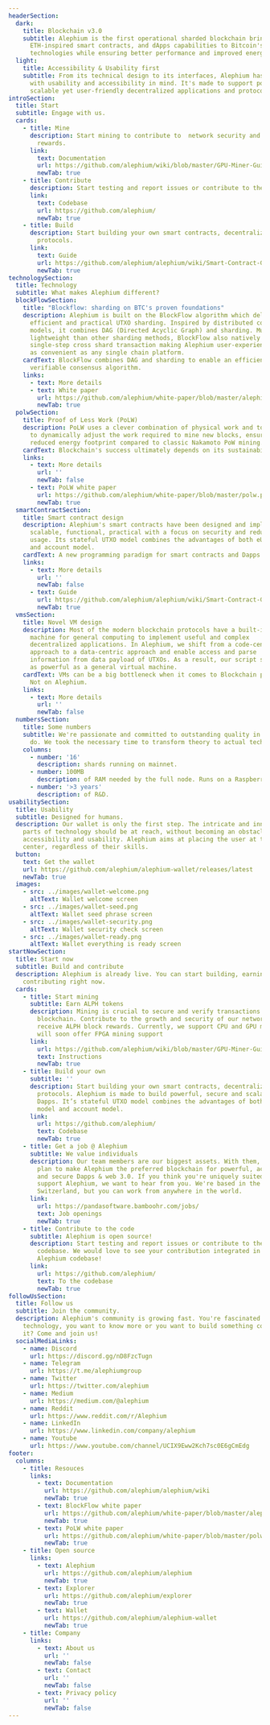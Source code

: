 ```yaml
---
headerSection:
  dark:
    title: Blockchain v3.0
    subtitle: Alephium is the first operational sharded blockchain bringing scalability, 
      ETH-inspired smart contracts, and dApps capabilities to Bitcoin's proven core 
      technologies while ensuring better performance and improved energy efficiency.
  light:
    title: Accessibility & Usability first
    subtitle: From its technical design to its interfaces, Alephium has been created
      with usability and accessibility in mind. It's made to support powerful,
      scalable yet user-friendly decentralized applications and protocols.
introSection:
  title: Start
  subtitle: Engage with us.
  cards:
    - title: Mine
      description: Start mining to contribute to  network security and receive ALPH 
        rewards.
      link:
        text: Documentation
        url: https://github.com/alephium/wiki/blob/master/GPU-Miner-Guide.md
        newTab: true
    - title: Contribute
      description: Start testing and report issues or contribute to the Alephium codebase.
      link:
        text: Codebase
        url: https://github.com/alephium/
        newTab: true
    - title: Build
      description: Start building your own smart contracts, decentralized apps and
        protocols.
      link:
        text: Guide
        url: https://github.com/alephium/alephium/wiki/Smart-Contract-Guide
        newTab: true
technologySection:
  title: Technology
  subtitle: What makes Alephium different?
  blockFlowSection:
    title: "Blockflow: sharding on BTC's proven foundations"
    description: Alephium is built on the BlockFlow algorithm which delivers
      efficient and practical UTXO sharding. Inspired by distributed computing
      models, it combines DAG (Directed Acyclic Graph) and sharding. Much more
      lightweight than other sharding methods, BlockFlow also natively supports
      single-step cross shard transaction making Alephium user-experience just
      as convenient as any single chain platform.
    cardText: BlockFlow combines DAG and sharding to enable an efficient, secure and
      verifiable consensus algorithm.
    links:
      - text: More details
      - text: White paper
        url: https://github.com/alephium/white-paper/blob/master/alephium.pdf
        newTab: true
  polwSection:
    title: Proof of Less Work (PoLW)
    description: PoLW uses a clever combination of physical work and token economics
      to dynamically adjust the work required to mine new blocks, ensuring a
      reduced energy footprint compared to classic Nakamoto PoW mining.
    cardText: Blockchain's success ultimately depends on its sustainability.
    links:
      - text: More details
        url: ''
        newTab: false
      - text: PoLW white paper
        url: https://github.com/alephium/white-paper/blob/master/polw.pdf
        newTab: true
  smartContractSection:
    title: Smart contract design
    description: Alephium's smart contracts have been designed and implemented to be
      scalable, functional, practical with a focus on security and reduced state
      usage. Its stateful UTXO model combines the advantages of both eUTXO model
      and account model.
    cardText: A new programming paradigm for smart contracts and Dapps.
    links:
      - text: More details
        url: ''
        newTab: false
      - text: Guide
        url: https://github.com/alephium/alephium/wiki/Smart-Contract-Guide
        newTab: true
  vmsSection:
    title: Novel VM design
    description: Most of the modern blockchain protocols have a built-in virtual
      machine for general computing to implement useful and complex
      decentralized applications. In Alephium, we shift from a code-centric
      approach to a data-centric approach and enable access and parse
      information from data payload of UTXOs. As a result, our script system is
      as powerful as a general virtual machine.
    cardText: VMs can be a big bottleneck when it comes to Blockchain performances.
      Not on Alephium.
    links:
      - text: More details
        url: ''
        newTab: false
  numbersSection:
    title: Some numbers
    subtitle: We're passionate and committed to outstanding quality in everything we
      do. We took the necessary time to transform theory to actual technologies.
    columns:
      - number: '16'
        description: shards running on mainnet.
      - number: 100MB
        description: of RAM needed by the full node. Runs on a Raspberry-PI.
      - number: '>3 years'
        description: of R&D.
usabilitySection:
  title: Usability
  subtitle: Designed for humans.
  description: Our wallet is only the first step. The intricate and innovative
    parts of technology should be at reach, without becoming an obstacle to
    accessibility and usability. Alephium aims at placing the user at the
    center, regardless of their skills.
  button:
    text: Get the wallet
    url: https://github.com/alephium/alephium-wallet/releases/latest
    newTab: true
  images:
    - src: ../images/wallet-welcome.png
      altText: Wallet welcome screen
    - src: ../images/wallet-seed.png
      altText: Wallet seed phrase screen
    - src: ../images/wallet-security.png
      altText: Wallet security check screen
    - src: ../images/wallet-ready.png
      altText: Wallet everything is ready screen
startNowSection:
  title: Start now
  subtitle: Build and contribute
  description: Alephium is already live. You can start building, earning, and
    contributing right now.
  cards:
    - title: Start mining
      subtitle: Earn ALPH tokens
      description: Mining is crucial to secure and verify transactions on the Alephium
        blockchain. Contribute to the growth and security of our network and
        receive ALPH block rewards. Currently, we support CPU and GPU mining and
        will soon offer FPGA mining support
      link:
        url: https://github.com/alephium/wiki/blob/master/GPU-Miner-Guide.md
        text: Instructions
        newTab: true
    - title: Build your own
      subtitle: ''
      description: Start building your own smart contracts, decentralized apps and
        protocols. Alephium is made to build powerful, secure and scalable
        Dapps. It’s stateful UTXO model combines the advantages of both eUTXO
        model and account model.
      link:
        url: https://github.com/alephium/
        text: Codebase
        newTab: true
    - title: Get a job @ Alephium
      subtitle: We value individuals
      description: Our team members are our biggest assets. With them, with you, we
        plan to make Alephium the preferred blockchain for powerful, accessible
        and secure Dapps & web 3.0. If you think you're uniquely suited to
        support Alephium, we want to hear from you. We're based in the beautiful
        Switzerland, but you can work from anywhere in the world.
      link:
        url: https://pandasoftware.bamboohr.com/jobs/
        text: Job openings
        newTab: true
    - title: Contribute to the code
      subtitle: Alephium is open source!
      description: Start testing and report issues or contribute to the Alephium
        codebase. We would love to see your contribution integrated in the
        Alephium codebase!
      link:
        url: https://github.com/alephium/
        text: To the codebase
        newTab: true
followUsSection:
  title: Follow us
  subtitle: Join the community.
  description: Alephium's community is growing fast. You're fascinated by the
    technology, you want to know more or you want to build something cool with
    it? Come and join us!
  socialMediaLinks:
    - name: Discord
      url: https://discord.gg/nD8FzcTugn
    - name: Telegram
      url: https://t.me/alephiumgroup
    - name: Twitter
      url: https://twitter.com/alephium
    - name: Medium
      url: https://medium.com/@alephium
    - name: Reddit
      url: https://www.reddit.com/r/Alephium
    - name: LinkedIn
      url: https://www.linkedin.com/company/alephium
    - name: Youtube
      url: https://www.youtube.com/channel/UCIX9Eww2Kch7sc0E6gCmEdg
footer:
  columns:
    - title: Resouces
      links:
        - text: Documentation
          url: https://github.com/alephium/alephium/wiki
          newTab: true
        - text: BlockFlow white paper
          url: https://github.com/alephium/white-paper/blob/master/alephium.pdf
          newTab: true
        - text: PoLW white paper
          url: https://github.com/alephium/white-paper/blob/master/polw.pdf
          newTab: true
    - title: Open source
      links:
        - text: Alephium
          url: https://github.com/alephium/alephium
          newTab: true
        - text: Explorer
          url: https://github.com/alephium/explorer
          newTab: true
        - text: Wallet
          url: https://github.com/alephium/alephium-wallet
          newTab: true
    - title: Company
      links:
        - text: About us
          url: ''
          newTab: false
        - text: Contact
          url: ''
          newTab: false
        - text: Privacy policy
          url: ''
          newTab: false
---
```

